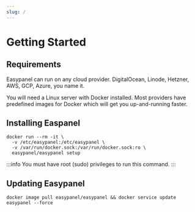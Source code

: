 ```yaml
---
slug: /
---
```


# Getting Started

## Requirements

Easypanel can run on any cloud provider. DigitalOcean, Linode, Hetzner, AWS, GCP, Azure, you name it.

You will need a Linux server with Docker installed. Most providers have predefined images for Docker which will get you up-and-running faster.

## Installing Easpanel

```shell
docker run --rm -it \
  -v /etc/easypanel:/etc/easypanel \
  -v /var/run/docker.sock:/var/run/docker.sock:ro \
  easypanel/easypanel setup
```

:::info
You must have root (sudo) privileges to run this command.
:::

## Updating Easypanel

```shell
docker image pull easypanel/easypanel && docker service update easypanel --force
```

